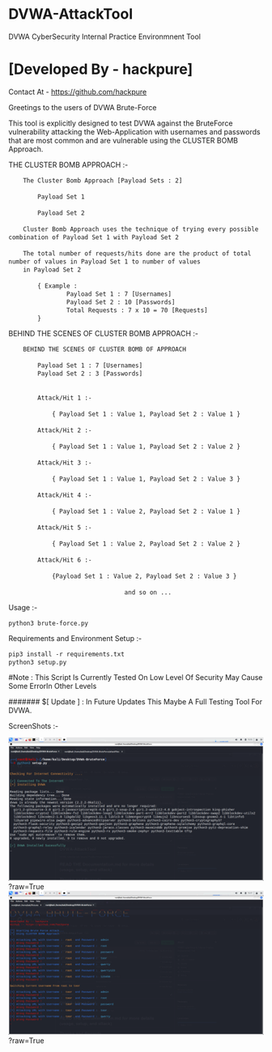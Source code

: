 # DVWA-AttackTool
DVWA CyberSecurity Internal Practice Environmnent Tool
# [Developed By - hackpure]
  Contact At - https://github.com/hackpure


Greetings to the users of DVWA Brute-Force

This tool is explicitly designed to test DVWA against the BruteForce vulnerability attacking the Web-Application
with usernames and passwords that are most common and are vulnerable using the CLUSTER BOMB Approach.

THE CLUSTER BOMB APPROACH :-

		The Cluster Bomb Approach [Payload Sets : 2]
			
			Payload Set 1
			
			Payload Set 2
			
		Cluster Bomb Approach uses the technique of trying every possible combination of Payload Set 1 with Payload Set 2

		The total number of requests/hits done are the product of total number of values in Payload Set 1 to number of values 
		in Payload Set 2
		
			{ Example : 
					Payload Set 1 : 7 [Usernames]
					Payload Set 2 : 10 [Passwords]
					Total Requests : 7 x 10 = 70 [Requests]
			}

BEHIND THE SCENES OF CLUSTER BOMB APPROACH :-

		BEHIND THE SCENES OF CLUSTER BOMB OF APPROACH

			Payload Set 1 : 7 [Usernames]
			Payload Set 2 : 3 [Passwords]
			
			
			Attack/Hit 1 :-
			
				{ Payload Set 1 : Value 1, Payload Set 2 : Value 1 }
			
			Attack/Hit 2 :-
	
				{ Payload Set 1 : Value 1, Payload Set 2 : Value 2 }

			Attack/Hit 3 :-
		
				{ Payload Set 1 : Value 1, Payload Set 2 : Value 3 }

			Attack/Hit 4 :- 
	
				{ Payload Set 1 : Value 2, Payload Set 2 : Value 1 }

			Attack/Hit 5 :-
	
				{ Payload Set 1 : Value 2, Payload Set 2 : Value 2 }

			Attack/Hit 6 :-

				{Payload Set 1 : Value 2, Payload Set 2 : Value 3 }

									and so on ...				


Usage :-

	python3 brute-force.py


Requirements and Environment Setup :-
	
	pip3 install -r requirements.txt
	python3 setup.py


#Note : This Script Is Currently Tested On Low Level Of Security May Cause Some ErrorIn Other Levels

####### $[ Update ] : In Future Updates This Maybe A Full Testing Tool For DVWA.

ScreenShots :-

![Environment Setup](Screenshots/Screenshot_2023-08-06_15_15_53.png "Environment Setup")?raw=True
![BruteForce Attack](Screenshots/Screenshot_2023-08-06_15_17_56.png "BruteForce Attack")?raw=True

  
